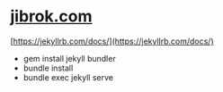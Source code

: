 # [jibrok.com](http://jibrok.com)

[https://jekyllrb.com/docs/](https://jekyllrb.com/docs/)

* gem install jekyll bundler
* bundle install
* bundle exec jekyll serve
